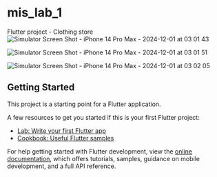 # mis_lab_1

Flutter project - Clothing store
![Simulator Screen Shot - iPhone 14 Pro Max - 2024-12-01 at 03 01 43](https://github.com/user-attachments/assets/10e8cbd2-0a38-4843-8a4c-26c0ffbb42f9)

![Simulator Screen Shot - iPhone 14 Pro Max - 2024-12-01 at 03 01 51](https://github.com/user-attachments/assets/c757a4fd-fc25-4a7a-ba44-3f028d378668)

![Simulator Screen Shot - iPhone 14 Pro Max - 2024-12-01 at 03 02 05](https://github.com/user-attachments/assets/78077dba-50f8-4638-9228-914502e889fc)




## Getting Started

This project is a starting point for a Flutter application.

A few resources to get you started if this is your first Flutter project:

- [Lab: Write your first Flutter app](https://docs.flutter.dev/get-started/codelab)
- [Cookbook: Useful Flutter samples](https://docs.flutter.dev/cookbook)

For help getting started with Flutter development, view the
[online documentation](https://docs.flutter.dev/), which offers tutorials,
samples, guidance on mobile development, and a full API reference.
